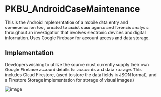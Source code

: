 # PKBU_AndroidCaseMaintenance

This is the Android implementation of a mobile data entry and communication tool, created to assist case agents and forensic analysts throughout an investigation that involves electronic devices and digital information.  Uses Google Firebase for account access and data storage.  

## Implementation
Developers wishing to utilize the source must currently supply their own Google Firebase account details for accounts and data storage.  This includes Cloud Firestore, (used to store the data fields in JSON format), and a Firestore Storage implementation for storage of visual images.\
  
![image](https://user-images.githubusercontent.com/25714007/86398803-cd4b2d00-bc6b-11ea-90f2-ab3932d56ab6.png)
